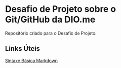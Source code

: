 # Desafio de Projeto sobre o Git/GitHub da DIO.me

Repositório criado para o Desafio de Projeto.

## Links Úteis
[Sintaxe Básica Markdown](https://www.markdownguide.org/basic-syntax/)
